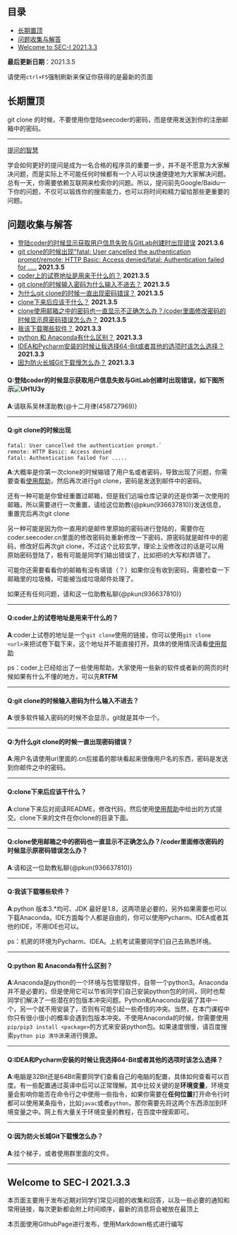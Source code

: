 ## 目录

- [长期置顶](#长期置顶)
- [问题收集与解答](#question_index)
- [Welcome to SEC-I 2021.3.3](#Welcome-to-SEC-I-2021.3.3)

**最后更新日期**：2021.3.5

请使用`ctrl+F5`强制刷新来保证你获得的是最新的页面

## 长期置顶

git clone 的时候，不要使用你登陆seecoder的密码，而是使用发送到你的注册邮箱中的密码。

---

[提问的智慧](https://github.com/ryanhanwu/How-To-Ask-Questions-The-Smart-Way/blob/main/README-zh_CN.md)

学会如何更好的提问是成为一名合格的程序员的重要一步，并不是不愿意为大家解决问题，而是实际上不可能任何时候都有一个人可以快速便捷地为大家解决问题。总有一天，你需要依赖互联网来检索你的问题。所以，提问前先Google/Baidu一下你的问题，不仅可以锻炼你的搜索能力，也可以将时间和精力留给那些更重要的问题。

<span id="question_index"></span>
## 问题收集与解答
- [登陆coder的时候显示获取用户信息失败与GitLab创建时出现错误](#Q0)  **2021.3.6**
- [git clone的时候出现"fatal: User cancelled the authentication prompt/remote: HTTP Basic: Access denied/fatal: Authentication failed for .....](#Q1)  **2021.3.5**
- [coder上的试卷地址是用来干什么的？](#Q2)  **2021.3.5**
- [git clone的时候输入密码为什么输入不进去？](#Q3)  **2021.3.5**
- [为什么git clone的时候一直出现密码错误？](#Q4)  **2021.3.5**
- [clone下来后应该干什么？](#Q5)  **2021.3.5**
- [clone使用邮箱之中的密码也一直显示不正确怎么办？/coder里面修改密码的时候显示原密码错误怎么办？](#Q6)  **2021.3.5**
- [我该下载哪些软件？](#Q7)  **2021.3.3**
- [python 和 Anaconda有什么区别？](#Q8)  **2021.3.3**
- [IDEA和Pycharm安装的时候让我选择64-Bit或者其他的选项时该怎么选择？](#Q9)  **2021.3.3**
- [因为防火长城Git下载慢怎么办？](#Q10)  **2021.3.3**

<span id="Q0"></span>
#### Q:登陆coder的时候显示获取用户信息失败与GitLab创建时出现错误，如下图所示![UH1U3y](https://pkun.oss-cn-beijing.aliyuncs.com/uPic/UH1U3y.png) 
**A**:请联系吴林漾助教{@十二月律(458727969)}

---
<span id="Q1"></span>
#### Q:git clone的时候出现
```
fatal: User cancelled the authentication prompt.`
remote: HTTP Basic: Access denied
fatal: Authentication failed for .....
``` 
**A**:大概率是你第一次clone的时候输错了用户名或者密码，导致出现了问题，你需要查看[使用帮助](http://coder.seecoder.cn/help)，然后再次进行git clone，密码是发送到邮件中的密码。

还有一种可能是你曾经重置过邮箱，但是我们远端仓库记录的还是你第一次使用的邮箱，所以需要进行一次重置，请给这位助教{@pkun(936637810)}发送信息，重置完后再次git clone

另一种可能是因为你一直用的是邮件里原始的密码进行登陆的，需要你在coder.seecoder.cn里面的修改密码处重新修改一下密码，原密码就是邮件中的密码，修改好后再次git clone，不过这个比较玄学，理论上没修改过的话是可以用原始密码登陆了，极有可能是同学们输出错误了，比如把i的大写和l弄错了。

可能你还需要看看你的邮箱有没有填错（？）如果你没有收到密码，需要检查一下邮箱里的垃圾桶，可能被当成垃圾邮件处理了。

如果还有任何问题，请和这一位助教私聊{@pkun(936637810)}

---
<span id="Q2"></span>
#### Q:coder上的试卷地址是用来干什么的？ 
**A**:coder上试卷的地址是一个`git clone`使用的链接，你可以使用`git clone <url>`来把试卷下载下来，这个地址并不能直接打开。具体的使用情况请看[使用帮助](http://coder.seecoder.cn/help)

ps：coder上已经给出了一些使用帮助，大家使用一些新的软件或者新的网页的时候如果有什么不懂的地方，可以先**RTFM**

---
<span id="Q3"></span>
#### Q:git clone的时候输入密码为什么输入不进去？ 
**A**:很多软件输入密码的时候不会显示，git就是其中一个。

---
<span id="Q4"></span>
#### Q:为什么git clone的时候一直出现密码错误？ 
**A**:用户名请使用url里面的.cn后接着的那块看起来很像用户名的东西，密码是发送到你邮件之中的密码。

---
<span id="Q5"></span>
#### Q:clone下来后应该干什么？ 
**A**:clone下来后对阅读README，修改代码，然后使用[使用帮助](http://coder.seecoder.cn/help)中给出的方式提交。clone下来的文件在你clone的目录下面。

---
<span id="Q6"></span>
#### Q:clone使用邮箱之中的密码也一直显示不正确怎么办？/coder里面修改密码的时候显示原密码错误怎么办？ 
**A**:请和这一位助教私聊{@pkun(936637810)}

---
<span id="Q7"></span>
#### Q:我该下载哪些软件？ 
**A**:python 版本3.*均可、JDK 最好是1.8，这两项是必要的，另外如果需要也可以下载Anaconda。IDE方面每个人都是自由的，你可以使用Pycharm、IDEA或者其他的IDE，不用IDE也可以。

ps：机房的环境为Pycharm、IDEA。上机考试需要同学们自己去熟悉环境。

---
<span id="Q8"></span>
#### Q:python 和 Anaconda有什么区别？ 
**A**:Anaconda是python的一个环境与包管理软件，自带一个python3。Anaconda并不是必要的，但是使用它可以节省同学们自己安装python包的时间，同时也帮同学们解决了一些潜在的包版本冲突问题。Python和Anaconda安装了其中一个，另一个就不用安装了，否则有可能引起一些奇怪的冲突。当然，在本门课程中你只有很小很小的概率会遇到包版本冲突。不使用Anaconda的时候，你需要使用`pip/pip3 install <package>`的方式来安装python包。如果速度很慢，请百度搜索`python pip 清华源`来进行换源。

---
<span id="Q9"></span>
#### Q:IDEA和Pycharm安装的时候让我选择64-Bit或者其他的选项时该怎么选择？ 
**A**:电脑是32Bit还是64Bit需要同学们查看自己的电脑的配置，具体如何查看可以百度。有一些配置通过英译中后可以正常理解。其中比较关键的是**环境变量**，环境变量会影响你能否在命令行之中使用一些指令，如果你需要在**任何位置**打开命令行时都可以使用某条指令，比如`javac`或者`python`，那你需要先将这两个东西添加到环境变量之中。网上有大量关于环境变量的教程，在百度中搜索即可。

---
<span id="Q10"></span>
#### Q:因为防火长城Git下载慢怎么办？ 
**A**:挂个梯子，或者使用群里面的文件。

---


<span id='Welcome-to-SEC-I-2021.3.3'></span>
## Welcome to SEC-I 2021.3.3

本页面主要用于发布近期对同学们常见问题的收集和回答，以及一些必要的通知和常用链接，每次更新都会附上时间顺序，最新的消息将会被放在最顶上

本页面使用GithubPage进行发布，使用Markdown格式进行编写
